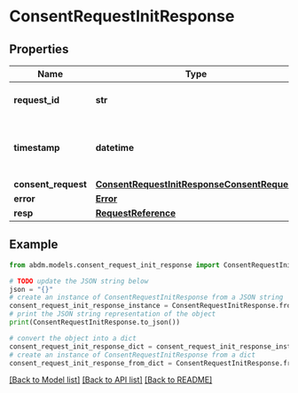 # ConsentRequestInitResponse


## Properties

Name | Type | Description | Notes
------------ | ------------- | ------------- | -------------
**request_id** | **str** | a nonce, unique for each HTTP request | 
**timestamp** | **datetime** | Date time format in UTC, includes miliseconds YYYY-MM-DDThh:mm:ss.vZ | 
**consent_request** | [**ConsentRequestInitResponseConsentRequest**](ConsentRequestInitResponseConsentRequest.md) |  | [optional] 
**error** | [**Error**](Error.md) |  | [optional] 
**resp** | [**RequestReference**](RequestReference.md) |  | 

## Example

```python
from abdm.models.consent_request_init_response import ConsentRequestInitResponse

# TODO update the JSON string below
json = "{}"
# create an instance of ConsentRequestInitResponse from a JSON string
consent_request_init_response_instance = ConsentRequestInitResponse.from_json(json)
# print the JSON string representation of the object
print(ConsentRequestInitResponse.to_json())

# convert the object into a dict
consent_request_init_response_dict = consent_request_init_response_instance.to_dict()
# create an instance of ConsentRequestInitResponse from a dict
consent_request_init_response_from_dict = ConsentRequestInitResponse.from_dict(consent_request_init_response_dict)
```
[[Back to Model list]](../README.md#documentation-for-models) [[Back to API list]](../README.md#documentation-for-api-endpoints) [[Back to README]](../README.md)


